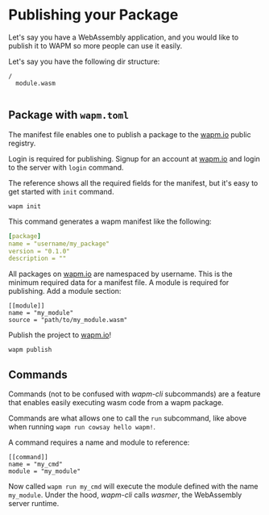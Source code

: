 # Publishing your Package

Let's say you have a WebAssembly application, and you would like to publish it to WAPM so more people can use it easily.

Let's say you have the following dir structure:

```text
/
  module.wasm
  
```



## **Package with `wapm.toml`**

The manifest file enables one to publish a package to the [wapm.io](https://wapm.io/) public registry.

Login is required for publishing. Signup for an account at [wapm.io](https://wapm.io/) and login to the server with `login` command.

The reference shows all the required fields for the manifest, but it's easy to get started with `init` command.

`wapm init`

This command generates a wapm manifest like the following:

```yaml
[package]
name = "username/my_package"
version = "0.1.0"
description = ""
```

All packages on [wapm.io](https://wapm.io/) are namespaced by username. This is the minimum required data for a manifest file. A module is required for publishing. Add a module section:

```text
[[module]]
name = "my_module"
source = "path/to/my_module.wasm"
```

Publish the project to [wapm.io](https://wapm.io/)!

`wapm publish`

## **Commands**

Commands \(not to be confused with _wapm-cli_ subcommands\) are a feature that enables easily executing wasm code from a wapm package.

Commands are what allows one to call the `run` subcommand, like above when running `wapm run cowsay hello wapm!`.

A command requires a name and module to reference:

```text
[[command]]
name = "my_cmd"
module = "my_module"
```

Now called `wapm run my_cmd` will execute the module defined with the name `my_module`. Under the hood, _wapm-cli_ calls _wasmer_, the WebAssembly server runtime.


